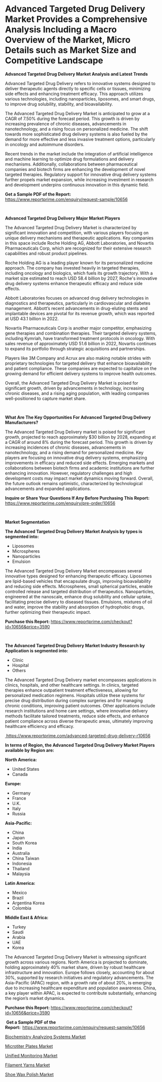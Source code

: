 <p><h1>Advanced Targeted Drug Delivery Market Provides a Comprehensive Analysis Including a Macro Overview of the Market, Micro Details such as Market Size and Competitive Landscape</h1></p><p><strong>Advanced Targeted Drug Delivery Market Analysis and Latest Trends</strong></p>
<p><p>Advanced Targeted Drug Delivery refers to innovative systems designed to deliver therapeutic agents directly to specific cells or tissues, minimizing side effects and enhancing treatment efficacy. This approach utilizes various technologies, including nanoparticles, liposomes, and smart drugs, to improve drug solubility, stability, and bioavailability.</p><p>The Advanced Targeted Drug Delivery Market is anticipated to grow at a CAGR of 7.50% during the forecast period. This growth is driven by increasing prevalence of chronic diseases, advancements in nanotechnology, and a rising focus on personalized medicine. The shift towards more sophisticated drug delivery systems is also fueled by the demand for more effective and less invasive treatment options, particularly in oncology and autoimmune disorders.</p><p>Recent trends in the market include the integration of artificial intelligence and machine learning to optimize drug formulations and delivery mechanisms. Additionally, collaborations between pharmaceutical companies and biotech firms are enhancing the development of novel targeted therapies. Regulatory support for innovative drug delivery systems further propels market expansion, while increasing investment in research and development underpins continuous innovation in this dynamic field.</p></p>
<p><strong>Get a Sample PDF of the Report:&nbsp;</strong> <a href="https://www.reportprime.com/enquiry/request-sample/10656?utm_campaign=36&utm_medium=2&utm_source=Github&utm_content=ia&utm_term=10102024&utm_id=advanced-targeted-drug-delivery">https://www.reportprime.com/enquiry/request-sample/10656</a></p>
<p>&nbsp;</p>
<p><strong>Advanced Targeted Drug Delivery Major Market Players</strong></p>
<p><p>The Advanced Targeted Drug Delivery Market is characterized by significant innovation and competition, with various players focusing on unique delivery mechanisms and therapeutic applications. Key companies in this space include Roche Holding AG, Abbott Laboratories, and Novartis Pharmaceuticals Corp, which are recognized for their extensive research capabilities and robust product pipelines.</p><p>Roche Holding AG is a leading player known for its personalized medicine approach. The company has invested heavily in targeted therapies, including oncology and biologics, which fuels its growth trajectory. With a market size estimated to reach USD 58.4 billion by 2027, Roche's innovative drug delivery systems enhance therapeutic efficacy and reduce side effects.</p><p>Abbott Laboratories focuses on advanced drug delivery technologies in diagnostics and therapeutics, particularly in cardiovascular and diabetes management. Abbott’s recent advancements in drug-eluting stents and implantable devices are pivotal for its revenue growth, which was reported at USD 43.1 billion in 2022.</p><p>Novartis Pharmaceuticals Corp is another major competitor, emphasizing gene therapies and combination therapies. Their targeted delivery systems, including Kymriah, have transformed treatment protocols in oncology. With sales revenue of approximately USD 51.6 billion in 2022, Novartis continues to expand its portfolio through strategic acquisitions and partnerships.</p><p>Players like 3M Company and Acrux are also making notable strides with proprietary technologies for targeted delivery that enhance bioavailability and patient compliance. These companies are expected to capitalize on the growing demand for efficient delivery systems to improve health outcomes.</p><p>Overall, the Advanced Targeted Drug Delivery Market is poised for significant growth, driven by advancements in technology, increasing chronic diseases, and a rising aging population, with leading companies well-positioned to capture market share.</p></p>
<p>&nbsp;</p>
<p><strong>What Are The Key Opportunities For Advanced Targeted Drug Delivery Manufacturers?</strong></p>
<p><p>The Advanced Targeted Drug Delivery market is poised for significant growth, projected to reach approximately $30 billion by 2028, expanding at a CAGR of around 8% during the forecast period. This growth is driven by increasing incidences of chronic diseases, advancements in nanotechnology, and a rising demand for personalized medicine. Key players are focusing on innovative drug delivery systems, emphasizing improvements in efficacy and reduced side effects. Emerging markets and collaborations between biotech firms and academic institutions are further enhancing innovation. However, regulatory challenges and high development costs may impact market dynamics moving forward. Overall, the future outlook remains optimistic, characterized by technological advancements and expanded applications.</p></p>
<p><strong>Inquire or Share Your Questions If Any Before Purchasing This Report:</strong> <a href="https://www.reportprime.com/enquiry/pre-order/10656?utm_campaign=36&utm_medium=2&utm_source=Github&utm_content=ia&utm_term=10102024&utm_id=advanced-targeted-drug-delivery">https://www.reportprime.com/enquiry/pre-order/10656</a></p>
<p>&nbsp;</p>
<p><strong>Market Segmentation</strong></p>
<p><strong>The Advanced Targeted Drug Delivery Market Analysis by types is segmented into:</strong></p>
<p><ul><li>Liposomes</li><li>Microspheres</li><li>Nanoparticles</li><li>Emulsion</li></ul></p>
<p><p>The Advanced Targeted Drug Delivery Market encompasses several innovative types designed for enhancing therapeutic efficacy. Liposomes are lipid-based vehicles that encapsulate drugs, improving bioavailability and reducing side effects. Microspheres, small spherical particles, enable controlled release and targeted distribution of therapeutics. Nanoparticles, engineered at the nanoscale, enhance drug solubility and cellular uptake, facilitating precise delivery to diseased tissues. Emulsions, mixtures of oil and water, improve the stability and absorption of hydrophobic drugs, further optimizing their therapeutic impact.</p></p>
<p><strong>Purchase this Report:&nbsp;</strong><a href="https://www.reportprime.com/checkout?id=10656&price=3590&utm_campaign=36&utm_medium=2&utm_source=Github&utm_content=ia&utm_term=10102024&utm_id=advanced-targeted-drug-delivery">https://www.reportprime.com/checkout?id=10656&price=3590</a></p>
<p>&nbsp;</p>
<p><strong>The Advanced Targeted Drug Delivery Market Industry Research by Application is segmented into:</strong></p>
<p><ul><li>Clinic</li><li>Hospital</li><li>Others</li></ul></p>
<p><p>The Advanced Targeted Drug Delivery market encompasses applications in clinics, hospitals, and other healthcare settings. In clinics, targeted therapies enhance outpatient treatment effectiveness, allowing for personalized medication regimens. Hospitals utilize these systems for precise drug distribution during complex surgeries and for managing chronic conditions, improving patient outcomes. Other applications include research institutions and home care settings, where innovative delivery methods facilitate tailored treatments, reduce side effects, and enhance patient compliance across diverse therapeutic areas, ultimately improving healthcare efficiency and efficacy.</p></p>
<p><a href="https://www.reportprime.com/advanced-targeted-drug-delivery-r10656?utm_campaign=36&utm_medium=2&utm_source=Github&utm_content=ia&utm_term=10102024&utm_id=advanced-targeted-drug-delivery">&nbsp;https://www.reportprime.com/advanced-targeted-drug-delivery-r10656</a></p>
<p><strong>In terms of Region, the Advanced Targeted Drug Delivery Market Players available by Region are:</strong></p>
<p>
    <p> <strong> North America: </strong>
        <ul>
            <li>United States</li>
            <li>Canada</li>
        </ul>
        </p> 
    <p> <strong> Europe: </strong>
        <ul>
            <li>Germany</li>
            <li>France</li>
            <li>U.K.</li>
            <li>Italy</li>
            <li>Russia</li>
        </ul>
        </p> 
    <p> <strong> Asia-Pacific: </strong>
        <ul>
            <li>China</li>
            <li>Japan</li>
            <li>South Korea</li>
            <li>India</li>
            <li>Australia</li>
            <li>China Taiwan</li>
            <li>Indonesia</li>
            <li>Thailand</li>
            <li>Malaysia</li>
        </ul>
        </p> 
    <p> <strong> Latin America: </strong>
        <ul>
            <li>Mexico</li>
            <li>Brazil</li>
            <li>Argentina Korea</li>
            <li>Colombia</li>
        </ul>
        </p> 
    <p> <strong> Middle East & Africa: </strong>
        <ul>
            <li>Turkey</li>
            <li>Saudi</li>
            <li>Arabia</li>
            <li>UAE</li>
            <li>Korea</li>
        </ul>
    </p>
    </p>
<p><p>The Advanced Targeted Drug Delivery Market is witnessing significant growth across various regions. North America is projected to dominate, holding approximately 40% market share, driven by robust healthcare infrastructure and innovation. Europe follows closely, accounting for about 30%, supported by research initiatives and regulatory advancements. The Asia-Pacific (APAC) region, with a growth rate of about 20%, is emerging due to increasing healthcare expenditure and population awareness. China, a key player within APAC, is expected to contribute substantially, enhancing the region’s market dynamics.</p></p>
<p><strong>Purchase this Report: </strong><a href="https://www.reportprime.com/checkout?id=10656&price=3590&utm_campaign=36&utm_medium=2&utm_source=Github&utm_content=ia&utm_term=10102024&utm_id=advanced-targeted-drug-delivery">https://www.reportprime.com/checkout?id=10656&price=3590</a></p>
<p>&nbsp;<strong>Get a Sample PDF of the Report:&nbsp;&nbsp;</strong><a href="https://www.reportprime.com/enquiry/request-sample/10656?utm_campaign=36&utm_medium=2&utm_source=Github&utm_content=ia&utm_term=10102024&utm_id=advanced-targeted-drug-delivery">https://www.reportprime.com/enquiry/request-sample/10656</a></p>
<p><strong></strong></p>
<p><p><a href="https://github.com/AngelaWalsh696/Market-Research-Report-List-1/blob/main/biochemistry-analyzing-systems-market.md?utm_campaign=36&utm_medium=2&utm_source=Github&utm_content=ia&utm_term=10102024&utm_id=advanced-targeted-drug-delivery">Biochemistry Analyzing Systems Market</a></p><p><a href="https://github.com/SanjidaKhan901/Market-Research-Report-List-1/blob/main/microtiter-plates-market.md?utm_campaign=36&utm_medium=2&utm_source=Github&utm_content=ia&utm_term=10102024&utm_id=advanced-targeted-drug-delivery">Microtiter Plates Market</a></p><p><a href="https://issuu.com/reportprime-2/docs/unified-monitoring-market-size-2030_d8f80ac8b25397?utm_campaign=36&utm_medium=2&utm_source=Github&utm_content=ia&utm_term=10102024&utm_id=advanced-targeted-drug-delivery">Unified Monitoring Market</a></p><p><a href="https://www.linkedin.com/pulse/filament-yarns-market-global-share-ranking-overall-nvi4e?utm_campaign=36&utm_medium=2&utm_source=Github&utm_content=ia&utm_term=10102024&utm_id=advanced-targeted-drug-delivery">Filament Yarns Market</a></p><p><a href="https://www.linkedin.com/pulse/global-shoe-wax-polish-market-trends-analysis-future-growth-prospects-fddje?utm_campaign=36&utm_medium=2&utm_source=Github&utm_content=ia&utm_term=10102024&utm_id=advanced-targeted-drug-delivery">Shoe Wax Polish Market</a></p></p>
